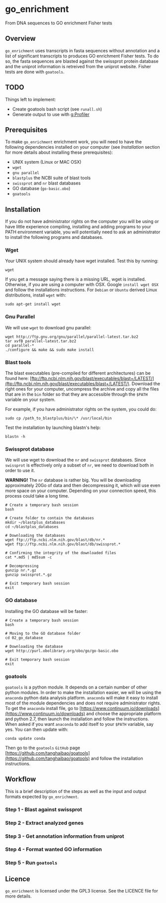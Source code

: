 # go_enrichment

From DNA sequences to GO enrichment Fisher tests

## Overview

`go_enrichment` uses transcripts in fasta sequences without annotation and a
list of significant transcripts to produces GO enrichment Fisher tests. To do
so, the fasta sequences are blasted against the swissprot protein database and
the uniprot information is retreived from the uniprot website. Fisher tests are
done with `goatools`.

## TODO

Things left to implement:

- Create goatools bash script (see `runall.sh`)
- Generate output to use with [g:Profiler](http://biit.cs.ut.ee/gprofiler)

## Prerequisites

To make `go_enrichment` enrichment work, you will need to have the following
dependencies installed on your computer (see *Installation* section for more
details about installing these prerequisites):

- UNIX system (Linux or MAC OSX)
- `wget`
- `gnu parallel`
- `blastplus` the NCBI suite of blast tools
- `swissprot` and `nr` blast databases
- GO database (`go-basic.obo`)
- `goatools`

## Installation

If you do not have administrator rights on the computer you will be using or
have little experience compiling, installing and adding programs to your PATH
environment variable, you will potentially need to ask an administrator to
install the following programs and databases.

### Wget

Your UNIX system should already have wget installed. Test this by running:

```
wget
```

If you get a message saying there is a missing URL, wget is installed.
Otherwise, if you are using a computer with OSX. Google `install wget OSX` and
follow the installations instructions. For `Debian` or `Ubuntu` derived Linux
distributions, install `wget` with:

```
sudo apt-get install wget
```

### Gnu Parallel

We will use `wget` to download gnu parallel:

```
wget http://ftp.gnu.org/gnu/parallel/parallel-latest.tar.bz2
tar xvfB parallel-latest.tar.bz2
cd parallel-*
./configure && make && sudo make install
```

### Blast tools

The blast executables (pre-compiled for different architectures) can be found
here:
[ftp://ftp.ncbi.nlm.nih.gov/blast/executables/blast+/LATEST/](ftp://ftp.ncbi.nlm.nih.gov/blast/executables/blast+/LATEST/).
Download the right ones for your computer, uncompress the archive and copy all
the files that are in the `bin` folder so that they are accessible through the
`$PATH` variable on your system.

For example, if you have administrator rights on the system, you could do:

```
sudo cp /path_to_blastplus/bin/\* /usr/local/bin
```

Test the installation by launching blastn's help:

```
blastn -h
```

### Swissprot database

We will use wget to download the `nr` and `swissprot` databases. Since
`swissprot` is effectively only a subset of `nr`, we need to download both in
order to use it.

**WARNING!** The `nr` database is rather big. You will be downloading
approximately 20Go of data and then decompressing it, which will use even more
space on your computer. Depending on your connection speed, this process could
take a long time.

```
# Create a temporary bash session
bash

# Create folder to contain the databases
mkdir ~/blastplus_databases
cd ~/blastplus_databases

# Downloading the databases
wget ftp://ftp.ncbi.nlm.nih.gov/blast/db/nr.*
wget ftp://ftp.ncbi.nlm.nih.gov/blast/db/swissprot.*

# Confirming the integrity of the downloaded files
cat *.md5 | md5sum -c

# Decompressing
gunzip nr.*.gz
gunzip swissprot.*.gz

# Exit temporary bash session
exit
```

### GO database

Installing the GO database will be faster:

```
# Create a temporary bash session
bash

# Moving to the GO database folder
cd 02_go_database

# Downloading the database
wget http://purl.obolibrary.org/obo/go/go-basic.obo

# Exit temporary bash session
exit
```

### goatools

`goatools` is a python module. It depends on a certain number of other python
modules. In order to make the installation easier, we will be using the
`anaconda` python data analysis platform. `anaconda` will make it easy to
install most of the module dependencies and does not require administrator
rights.  To get the `anaconda` install file, go to
[https://www.continuum.io/downloads](https://www.continuum.io/downloads) and
choose the appropriate platform and python 2.7, then launch the installation
and follow the instructions. When asked if you want `anaconda` to add itself to
your `$PATH` variable, say yes. You can then update with:

```
conda update conda
```

Then go to the `goatools` `GitHub` page
[https://github.com/tanghaibao/goatools](https://github.com/tanghaibao/goatools)
and follow the installation instructions.

## Workflow

This is a brief description of the steps as well as the input and output
formats expected by `go_enrichment`.

### Step 1 - Blast against swissprot

### Step 2 - Extract analyzed genes

### Step 3 - Get annotation information from uniprot

### Step 4 - Format wanted GO information

### Step 5 - Run `goatools`

## Licence

`go_enrichment` is licensed under the GPL3 license. See the LICENCE file for
more details.


